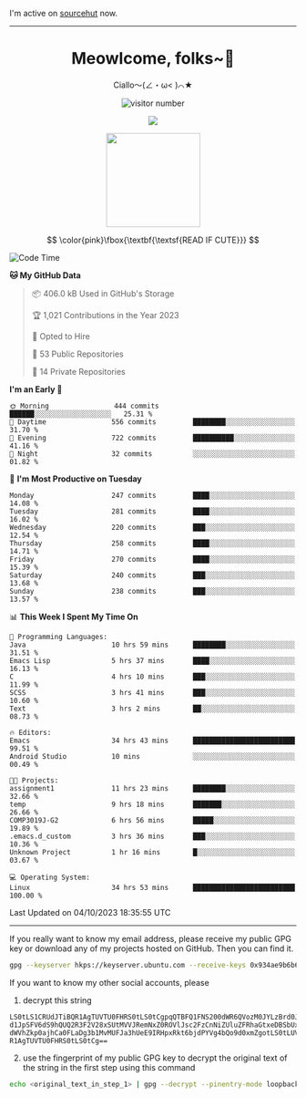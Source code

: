 I'm active on [sourcehut](https://sr.ht/~meow_king/) now. 

---

<div align="center">
  <h1>Meowlcome, folks~👋</h1>
  <p>Ciallo～(∠・ω< )⌒★</p>
</div>

<p align="center">
  <img src="https://count.getloli.com/get/@Ziqi-Yang?theme=rule34" alt="visitor number" />
</p>

<p align="center">
  <img src="https://skillicons.dev/icons?i=rust,c,py,flutter,go,java,js,bash,linux,emacs" />
</p>
<p align="center">
  <img height="165" src="https://github-readme-stats.vercel.app/api?username=Ziqi-Yang&show_icons=true&include_all_commits=true&hide_border=true" />
</p>

$$
\color{pink}\fbox{\textbf{\textsf{READ IF CUTE}}}
$$

<!--START_SECTION:waka-->
![Code Time](http://img.shields.io/badge/Code%20Time-1%2C618%20hrs%207%20mins-blue)

**🐱 My GitHub Data** 

> 📦 406.0 kB Used in GitHub's Storage 
 > 
> 🏆 1,021 Contributions in the Year 2023
 > 
> 💼 Opted to Hire
 > 
> 📜 53 Public Repositories 
 > 
> 🔑 14 Private Repositories 
 > 
**I'm an Early 🐤** 

```text
🌞 Morning                444 commits         ██████░░░░░░░░░░░░░░░░░░░   25.31 % 
🌆 Daytime                556 commits         ████████░░░░░░░░░░░░░░░░░   31.70 % 
🌃 Evening                722 commits         ██████████░░░░░░░░░░░░░░░   41.16 % 
🌙 Night                  32 commits          ░░░░░░░░░░░░░░░░░░░░░░░░░   01.82 % 
```
📅 **I'm Most Productive on Tuesday** 

```text
Monday                   247 commits         ████░░░░░░░░░░░░░░░░░░░░░   14.08 % 
Tuesday                  281 commits         ████░░░░░░░░░░░░░░░░░░░░░   16.02 % 
Wednesday                220 commits         ███░░░░░░░░░░░░░░░░░░░░░░   12.54 % 
Thursday                 258 commits         ████░░░░░░░░░░░░░░░░░░░░░   14.71 % 
Friday                   270 commits         ████░░░░░░░░░░░░░░░░░░░░░   15.39 % 
Saturday                 240 commits         ███░░░░░░░░░░░░░░░░░░░░░░   13.68 % 
Sunday                   238 commits         ███░░░░░░░░░░░░░░░░░░░░░░   13.57 % 
```


📊 **This Week I Spent My Time On** 

```text
💬 Programming Languages: 
Java                     10 hrs 59 mins      ████████░░░░░░░░░░░░░░░░░   31.51 % 
Emacs Lisp               5 hrs 37 mins       ████░░░░░░░░░░░░░░░░░░░░░   16.13 % 
C                        4 hrs 10 mins       ███░░░░░░░░░░░░░░░░░░░░░░   11.99 % 
SCSS                     3 hrs 41 mins       ███░░░░░░░░░░░░░░░░░░░░░░   10.60 % 
Text                     3 hrs 2 mins        ██░░░░░░░░░░░░░░░░░░░░░░░   08.73 % 

🔥 Editors: 
Emacs                    34 hrs 43 mins      █████████████████████████   99.51 % 
Android Studio           10 mins             ░░░░░░░░░░░░░░░░░░░░░░░░░   00.49 % 

🐱‍💻 Projects: 
assignment1              11 hrs 23 mins      ████████░░░░░░░░░░░░░░░░░   32.66 % 
temp                     9 hrs 18 mins       ███████░░░░░░░░░░░░░░░░░░   26.66 % 
COMP3019J-G2             6 hrs 56 mins       █████░░░░░░░░░░░░░░░░░░░░   19.89 % 
.emacs.d_custom          3 hrs 36 mins       ███░░░░░░░░░░░░░░░░░░░░░░   10.36 % 
Unknown Project          1 hr 16 mins        █░░░░░░░░░░░░░░░░░░░░░░░░   03.67 % 

💻 Operating System: 
Linux                    34 hrs 53 mins      █████████████████████████   100.00 % 
```


 Last Updated on 04/10/2023 18:35:55 UTC
<!--END_SECTION:waka-->

-----

If you really want to know my email address, please receive my public GPG key or download any of my projects hosted on GitHub. Then you can find it. 
```bash
gpg --keyserver hkps://keyserver.ubuntu.com --receive-keys 0x934ae9b6b6e9ff34
```
If you want to know my other social accounts, please
1) decrypt this string
```
LS0tLS1CRUdJTiBQR1AgTUVTU0FHRS0tLS0tCgpqQTBFQ1FNS200dWR6QVozM0JYLzBrd0JNU0Ru
d1JpSFV6dS9hQUQ2R3F2V28xSUtMVVJRemNxZ0ROVlJsc2FzCnNiZUluZFRhaGtxeDBSbUxEajVq
dWVhZkp0ajhCa0FLaDg3b1MvMUFJa3hUeE9IRHpxRkt6bjdPYVg4bQo9d0xmZgotLS0tLUVORCBQ
R1AgTUVTU0FHRS0tLS0tCg==
```
2) use the fingerprint of my public GPG key to decrypt the original text of the string in the first step using this command
```bash
echo <original_text_in_step_1> | gpg --decrypt --pinentry-mode loopback --armor
```


